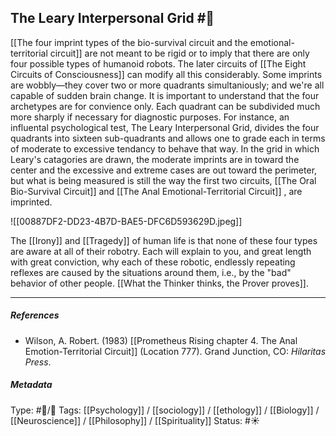 ## The Leary Interpersonal Grid  #🧠 

[[The four imprint types of the bio-survival circuit and the emotional-territorial circuit]] are not meant to be rigid or to imply that there are only four possible types of humanoid robots. The later circuits of [[The Eight Circuits of Consciousness]] can modify all this considerably. Some imprints are wobbly—they cover two or more quadrants simultaniously; and we're all capable of sudden brain change. It is important to understand that the four archetypes are for convience only. Each quadrant can be subdivided much more sharply if necessary for diagnostic purposes. For instance, an influental psychological test, The Leary Interpersonal Grid, divides the four quadrants into sixteen sub-quadrants and allows one to grade each in terms of moderate to excessive tendancy to behave that way. In the grid in which Leary's catagories are drawn, the moderate imprints are in toward the center and the excessive and extreme cases are out toward the perimeter, but what is being measured is still the way the first two circuits, [[The Oral Bio-Survival Circuit]] and [[The Anal Emotional-Territorial Circuit]] , are imprinted. 

![[00887DF2-DD23-4B7D-BAE5-DFC6D593629D.jpeg]]

The [[Irony]] and [[Tragedy]] of human life is that none of these four types are aware at all of their robotry. Each will explain to you, and great length with great conviction, why each of these robotic, endlessly repeating reflexes are caused by the situations around them, i.e., by the "bad" behavior of other people. [[What the Thinker thinks, the Prover proves]]. 

___

##### References

- Wilson, A. Robert. (1983) [[Prometheus Rising chapter 4. The Anal Emotion-Territorial Circuit]] (Location 777). Grand Junction, CO: _Hilaritas Press_.

##### Metadata

Type: #🔵/🔵 
Tags: [[Psychology]] / [[sociology]] / [[ethology]] / [[Biology]] / [[Neuroscience]] / [[Philosophy]] / [[Spirituality]] 
Status: #☀️ 
